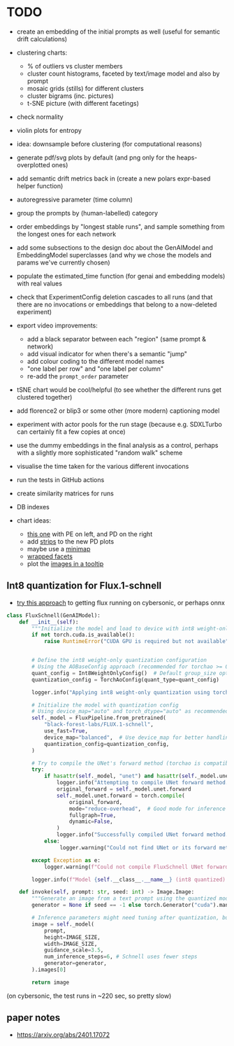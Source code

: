 # TODO

- create an embedding of the initial prompts as well (useful for semantic drift
  calculations)

- clustering charts:

  - % of outliers vs cluster members
  - cluster count histograms, faceted by text/image model and also by prompt
  - mosaic grids (stills) for different clusters
  - cluster bigrams (inc. pictures)
  - t-SNE picture (with different facetings)

- check normality

- violin plots for entropy

- idea: downsample before clustering (for computational reasons)

- generate pdf/svg plots by default (and png only for the heaps-overplotted
  ones)

- add semantic drift metrics back in (create a new polars expr-based helper
  function)

- autoregressive parameter (time column)

- group the prompts by (human-labelled) category

- order embeddings by "longest stable runs", and sample something from the
  longest ones for each network

- add some subsections to the design doc about the GenAIModel and EmbeddingModel
  superclasses (and why we chose the models and params we've currently chosen)

- populate the estimated_time function (for genai and embedding models) with
  real values

- check that ExperimentConfig deletion cascades to all runs (and that there are
  no invocations or embeddings that belong to a now-deleted experiment)

- export video improvements:

  - add a black separator between each "region" (same prompt & network)
  - add visual indicator for when there's a semantic "jump"
  - add colour coding to the different model names
  - "one label per row" and "one label per column"
  - re-add the `prompt_order` parameter

- tSNE chart would be cool/helpful (to see whether the different runs get
  clustered together)

- add florence2 or blip3 or some other (more modern) captioning model

- experiment with actor pools for the run stage (because e.g. SDXLTurbo can
  certainly fit a few copies at once)

- use the dummy embeddings in the final analysis as a control, perhaps with a
  slightly more sophisticated "random walk" scheme

- visualise the time taken for the various different invocations

- run the tests in GitHub actions

- create similarity matrices for runs

- DB indexes

- chart ideas:

  - [this one](https://altair-viz.github.io/gallery/select_detail.html) with PE
    on left, and PD on the right
  - add [strips](https://altair-viz.github.io/gallery/dot_dash_plot.html) to the
    new PD plots
  - maybe use a
    [minimap](https://altair-viz.github.io/gallery/scatter_with_minimap.html)
  - [wrapped facets](https://altair-viz.github.io/gallery/us_population_over_time_facet.html)
  - plot the
    [images in a tooltip](https://altair-viz.github.io/case_studies/numpy-tooltip-images.html)

## Int8 quantization for Flux.1-schnell

- [try this approach](https://gist.github.com/sayakpaul/e1f28e86d0756d587c0b898c73822c47)
  to getting flux running on cybersonic, or perhaps onnx

```python
class FluxSchnell(GenAIModel):
    def __init__(self):
        """Initialize the model and load to device with int8 weight-only quantization."""
        if not torch.cuda.is_available():
            raise RuntimeError("CUDA GPU is required but not available")


        # Define the int8 weight-only quantization configuration
        # Using the AOBaseConfig approach (recommended for torchao >= 0.10.0)
        quant_config = Int8WeightOnlyConfig()  # Default group_size optimizes for balance, good for VRAM
        quantization_config = TorchAoConfig(quant_type=quant_config)

        logger.info("Applying int8 weight-only quantization using torchao.")

        # Initialize the model with quantization config
        # Using device_map="auto" and torch_dtype="auto" as recommended with quantization
        self._model = FluxPipeline.from_pretrained(
            "black-forest-labs/FLUX.1-schnell",
            use_fast=True,
            device_map="balanced",  # Use device_map for better handling with quantization
            quantization_config=quantization_config,
        )

        # Try to compile the UNet's forward method (torchao is compatible with torch.compile)
        try:
            if hasattr(self._model, "unet") and hasattr(self._model.unet, "forward"):
                logger.info("Attempting to compile UNet forward method...")
                original_forward = self._model.unet.forward
                self._model.unet.forward = torch.compile(
                    original_forward,
                    mode="reduce-overhead",  # Good mode for inference speedup
                    fullgraph=True,
                    dynamic=False,
                )
                logger.info("Successfully compiled UNet forward method.")
            else:
                 logger.warning("Could not find UNet or its forward method for compilation.")

        except Exception as e:
            logger.warning(f"Could not compile FluxSchnell UNet forward method: {e}")

        logger.info(f"Model {self.__class__.__name__} (int8 quantized) loaded successfully")

    def invoke(self, prompt: str, seed: int) -> Image.Image:
        """Generate an image from a text prompt using the quantized model"""
        generator = None if seed == -1 else torch.Generator("cuda").manual_seed(seed)

        # Inference parameters might need tuning after quantization, but start with original values
        image = self._model(
            prompt,
            height=IMAGE_SIZE,
            width=IMAGE_SIZE,
            guidance_scale=3.5,
            num_inference_steps=6, # Schnell uses fewer steps
            generator=generator,
        ).images[0]

        return image
```

(on cybersonic, the test runs in ~220 sec, so pretty slow)

## paper notes

- https://arxiv.org/abs/2401.17072
